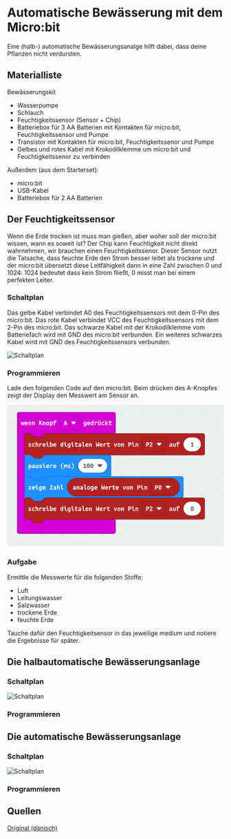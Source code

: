 # Automatische Bewässerung mit dem Micro:bit

Eine (halb-) automatische Bewässerungsanalge hilft dabei, dass deine Pflanzen nicht verdursten. 

## Materialliste

Bewässerungskit
- Wasserpumpe
- Schlauch
- Feuchtigkeitssensor (Sensor + Chip)
- Batteriebox für 3 AA Batterien mit Kontakten für micro:bit, Feuchtigkeitssensor und Pumpe
- Transistor mit Kontakten für micro:bit, Feuchtigkeitssenor und Pumpe
- Gelbes und rotes Kabel mit Krokodilklemme um micro:bit und Feuchtigkeitssenor zu verbinden

Außerdem (aus dem Starterset): 
- micro:bit 
- USB-Kabel
- Batteriebox für 2 AA Batterien

## Der Feuchtigkeitssensor

Wenn die Erde trocken ist muss man gießen, aber woher soll der micro:bit wissen, wann es soweit ist? Der Chip kann Feuchtigkeit nicht direkt wahrnehmen, wir brauchen einen Feuchtigkeitssenor. Dieser Sensor nutzt die Tatsache, dass feuchte Erde den Strom besser leitet als trockene und der micro:bit übersetzt diese Leitfähigkeit dann in eine Zahl zwischen 0 und 1024: 1024 bedeutet dass kein Strom fließt, 0 misst man bei einem perfekten Leiter. 

### Schaltplan

Das gelbe Kabel verbindet A0 des Feuchtigkeitssensors mit dem 0-Pin des micro:bit. Das rote Kabel verbindet VCC des Feuchtigkeitssensors mit dem 2-Pin des micro:bit. 
Das schwarze Kabel mit der Krokodilklemme vom Batteriefach wird mit GND des micro:bit verbunden. Ein weiteres schwarzes Kabel wird mit GND des Feuchtigkeitssensors verbunden.

![Schaltplan](schaltpläne/kallibrieren.jpg)

### Programmieren

Lade den folgenden Code auf den micro:bit. Beim drücken des A-Knopfes zeigt der Display den Messwert am Sensor an.

![Programm](code/kallibrieren.png)

### Aufgabe

Ermittle die Messwerte für die folgenden Stoffe:

- Luft
- Leitungswasser
- Salzwasser
- trockene Erde
- feuchte Erde

Tauche dafür den Feuchtigkeitsensor in das jeweilige medium und notiere die Ergebnisse für später.

## Die halbautomatische Bewässerungsanlage

### Schaltplan

![Schaltplan](https://www.myarduino.dk/wp-content/uploads/2019/09/Automatisk_vanding.jpg)

### Programmieren

## Die automatische Bewässerungsanlage

### Schaltplan

![Schaltplan](schaltpläne/automatisch.png)

### Programmieren



## Quellen

[Original (dänisch)](https://www.myarduino.dk/produkt/vandingssaet-til-microbit/)